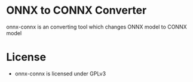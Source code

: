 # ONNX to CONNX Converter
onnx-connx is an converting tool which changes ONNX model to CONNX model

# License
 * onnx-connx is licensed under GPLv3
